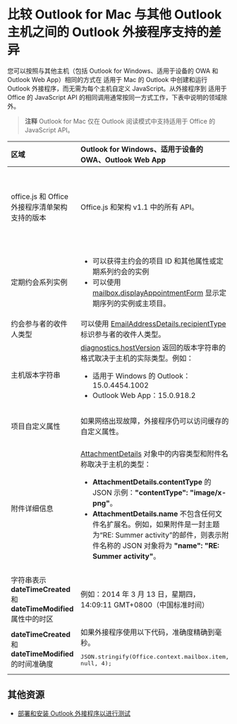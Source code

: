 
# <a name="compare-outlook-add-in-support-in-outlook-for-mac-with-other-outlook-hosts"></a>比较 Outlook for Mac 与其他 Outlook 主机之间的 Outlook 外接程序支持的差异

您可以按照与其他主机（包括 Outlook for Windows、适用于设备的 OWA 和 Outlook Web App）相同的方式在 适用于 Mac 的 Outlook 中创建和运行 Outlook 外接程序，而无需为每个主机自定义 JavaScript。从外接程序到 适用于 Office 的 JavaScript API 的相同调用通常按同一方式工作，下表中说明的领域除外。

 >**注释**  Outlook for Mac 仅在 Outlook 阅读模式中支持适用于 Office 的 JavaScript API。

|**区域**|**Outlook for Windows、适用于设备的 OWA、Outlook Web App**|**Outlook for Mac**|
|:-----|:-----|:-----|
|office.js 和 Office 外接程序清单架构支持的版本|Office.js 和架构 v1.1 中的所有 API。|<ul><li>仅适用于阅读模式的 API。可以激活使用 office.js v1.1 中新的和可扩展的 API 的外接程序，但用于撰写模式的这些 API 无法在适用于 Mac 的 Outlook 上正常运行。 </li><li>Schema v1.1。</li></ul>|
|定期约会系列实例|<ul><li>可以获得主约会的项目 ID 和其他属性或定期系列约会的实例 </li><li>可以使用 [mailbox.displayAppointmentForm](../../reference/outlook/Office.context.mailbox.md#displayappointmentformitemid) 显示定期序列的实例或主项目。</li></ul>|<ul><li>可以获得主约会的项目 ID 和其他属性，但无法获得定期系列约会的实例</li><li>可以显示定期系列的主约会。不显示项目 ID 和定期系列的实例。</li></ul>|
|约会参与者的收件人类型|可以使用 [EmailAddressDetails.recipientType](../../reference/outlook/simple-types.md) 标识参与者的收件人类型。|**EmailAddressDetails.recipientType** 将返回约会参与者的 **undefined**。|
|主机版本字符串 |[diagnostics.hostVersion](../../reference/outlook/Office.context.mailbox.diagnostics.md) 返回的版本字符串的格式取决于主机的实际类型。例如：<ul><li>适用于 Windows 的 Outlook：15.0.4454.1002</li><li>Outlook Web App：15.0.918.2</li></ul>|由 适用于 Mac 的 Outlook 上的  **Diagnostics.hostVersion** 返回的版本字符串实例：15.0 (140325)|
|项目自定义属性|如果网络出现故障，外接程序仍可以访问缓存的自定义属性。|由于 适用于 Mac 的 Outlook 不缓存自定义属性，因此，如果网络出现故障，外接程序将无法对其进行访问。|
|附件详细信息|[AttachmentDetails](../../reference/outlook/Office.context.mailbox.md) 对象中的内容类型和附件名称取决于主机的类型：<ul><li><b>AttachmentDetails.contentType</b> 的 JSON 示例：<b>"contentType": "image/x-png"</b>。 </li><li><b>AttachmentDetails.name</b> 不包含任何文件名扩展名。例如，如果附件是一封主题为“RE: Summer activity”的邮件，则表示附件名称的 JSON 对象将为 <b>"name": "RE: Summer activity"</b>。</li></ul>|<ul><li><b>AttachmentDetails.contentType</b> 的 JSON 示例：<b>"contentType": "image/png"</b></li><li><b>AttachmentDetails.name</b> 始终包含一个文件名扩展名。作为邮件项目的附件包含 .eml 扩展名，约会包含 .ics 扩展名。例如，如果附件是主题为“RE: Summer activity”的电子邮件，那么表示附件名称的 JSON 对象为 <b>"name": "RE: Summer activity.eml"</b>。</li></ul>|
|字符串表示  **dateTimeCreated** 和 **dateTimeModified** 属性中的时区|例如：2014 年 3 月 13 日，星期四，14:09:11 GMT+0800（中国标准时间）|例如：2014 年 3 月 13 日，星期四，14:09:11 GMT+0800 (CST)|
|**dateTimeCreated** 和 **dateTimeModified** 的时间准确度|如果外接程序使用以下代码，准确度精确到毫秒。<br/><pre lang="javascript">JSON.stringify(Office.context.mailbox.item, null, 4);</pre>|准确度精确到秒。|

## <a name="additional-resources"></a>其他资源



- [部署和安装 Outlook 外接程序以进行测试](../outlook/testing-and-tips.md)
    
